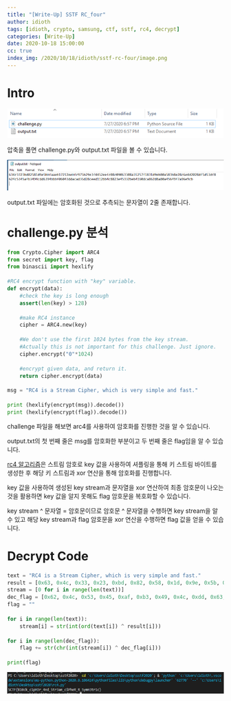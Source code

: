 ```yaml
---
title: "[Write-Up] SSTF RC_four"
author: idioth
tags: [idioth, crypto, samsung, ctf, sstf, rc4, decrypt]
categories: [Write-Up]
date: 2020-10-18 15:00:00
cc: true
index_img: /2020/10/18/idioth/sstf-rc-four/image.png
---
```


# Intro


![](sstf-rc-four/image.png)

압축을 풀면 challenge.py와 output.txt 파일을 볼 수 있습니다.

![](sstf-rc-four/image1.png)

output.txt 파일에는 암호화된 것으로 추측되는 문자열이 2줄 존재합니다.



# challenge.py 분석


```python
from Crypto.Cipher import ARC4
from secret import key, flag
from binascii import hexlify

#RC4 encrypt function with "key" variable.
def encrypt(data):
	#check the key is long enough
	assert(len(key) > 128)

	#make RC4 instance
	cipher = ARC4.new(key)

	#We don't use the first 1024 bytes from the key stream.
	#Actually this is not important for this challenge. Just ignore.
	cipher.encrypt("0"*1024)

	#encrypt given data, and return it.
	return cipher.encrypt(data)

msg = "RC4 is a Stream Cipher, which is very simple and fast."

print (hexlify(encrypt(msg)).decode())
print (hexlify(encrypt(flag)).decode())
```

challenge 파일을 해보면 arc4를 사용하여 암호화를 진행한 것을 알 수 있습니다.

output.txt의 첫 번째 줄은 msg를 암호화한 부분이고 두 번째 줄은 flag임을 알 수 있습니다.

[rc4 알고리즘](https://en.wikipedia.org/wiki/RC4)은 스트림 암호로 key 값을 사용하여 셔플링을 통해 키 스트림 바이트를 생성한 후 해당 키 스트림과 xor 연산을 통해 암호화를 진행합니다.

key 값을 사용하여 생성된 key stream과 문자열을 xor 연산하여 최종 암호문이 나오는 것을 활용하면 key 값을 알지 못해도 flag 암호문을 복호화할 수 있습니다.

key stream ^ 문자열 = 암호문이므로 암호문 ^ 문자열을 수행하면 key stream을 알 수 있고 해당 key stream과 flag 암호문을 xor 연산을 수행하면 flag 값을 얻을 수 있습니다.



# Decrypt Code


```python
text = "RC4 is a Stream Cipher, which is very simple and fast."
result = [0x63, 0x4c, 0x33, 0x23, 0xbd, 0x82, 0x58, 0x1d, 0x9e, 0x5b, 0xbf, 0xaa, 0xeb, 0x17, 0x21, 0x2e, 0xeb, 0xfc, 0x97, 0x5b, 0x29, 0xe3, 0xf4, 0x45, 0x2e, 0xef, 0xc0, 0x8c, 0x09, 0x06, 0x33, 0x08, 0xa3, 0x52, 0x57, 0xf1, 0x83, 0x1d, 0x9e, 0xb8, 0x0a, 0x58, 0x3b, 0x8e, 0x28, 0xc6, 0xe4, 0xd2, 0x02, 0x8d, 0xf5, 0xd5, 0x3d, 0xf8]
stream = [0 for i in range(len(text))]
dec_flag = [0x62, 0x4c, 0x53, 0x45, 0xaf, 0xb3, 0x49, 0x4c, 0xdd, 0x63, 0x94, 0xbb, 0xbf, 0x06, 0x04, 0x3d, 0xda, 0xca, 0xd3, 0x5d, 0x28, 0xce, 0xed, 0x11, 0x2b, 0xb4, 0xc8, 0x82, 0x3e, 0x45, 0x33, 0x2b, 0xeb, 0x41, 0x60, 0xdc, 0xa8, 0x62, 0xd8, 0xa8, 0x0a, 0x45, 0x64, 0x9f, 0x7a, 0x96, 0xe9, 0xcb]
flag = ""

for i in range(len(text)):
    stream[i] = str(int(ord(text[i]) ^ result[i]))

for i in range(len(dec_flag)):
    flag += str(chr(int(stream[i]) ^ dec_flag[i]))

print(flag)
```

![](sstf-rc-four/image2.png)
